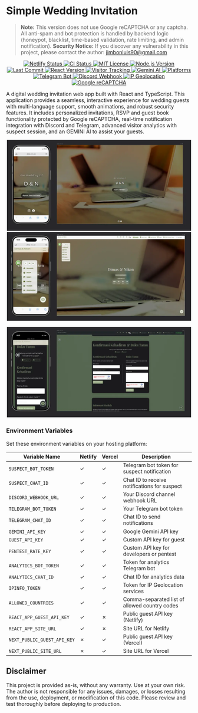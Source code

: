 # Simple Wedding Invitation

> **Note:** This version does not use Google reCAPTCHA or any captcha. All anti-spam and bot protection is handled by backend logic (honeypot, blacklist, time-based validation, rate limiting, and admin notification).
> **Security Notice:** If you discover any vulnerability in this project, please contact the author: jimbonluis90@gmail.com

<p align="center">
  <a href="https://app.netlify.com/projects/invitation-dn/deploys">
    <img src="https://api.netlify.com/api/v1/badges/a3d51b63-c999-4e01-823f-b52ee8e7b7a4/deploy-status" alt="Netlify Status" height="120" />
  </a>
  <a href="https://github.com/jimbon25/simple-wedding-invitation/actions/workflows/ci.yml">
    <img src="https://github.com/jimbon25/simple-wedding-invitation/actions/workflows/ci.yml/badge.svg" alt="CI Status" height="120" />
  </a>
  </a>
  <a href="LICENSE">
    <img src="https://img.shields.io/badge/license-MIT-green.svg?style=flat-square" alt="MIT License" height="120" />
  </a>
  <a href="https://nodejs.org/">
    <img src="https://img.shields.io/badge/node.js-16%20%7C%2018%20%7C%2020-brightgreen?style=flat-square" alt="Node.js Version" height="120" />
  </a>
  <a href="https://github.com/jimbon25/simple-wedding-invitation/commits/main">
    <img src="https://img.shields.io/github/last-commit/jimbon25/simple-wedding-invitation?logo=github&style=flat-square" alt="Last Commit" height="120" />
  </a>
  <a href="https://reactjs.org/">
    <img src="https://img.shields.io/badge/react-19.1.0-61DAFB.svg?logo=react&style=flat-square" alt="React Version" height="120" />
  </a>
  <a href="#enhanced-visitor-tracking-system">
    <img src="https://img.shields.io/badge/analytics-suspect%20tracking-orange?style=flat-square" alt="Visitor Tracking" height="120" />
  </a>
  <a href="https://ai.google.dev/gemini-api">
    <img src="https://img.shields.io/badge/AI-Gemini%20Powered-purple?logo=google&style=flat-square" alt="Gemini AI" height="120" />
  </a>
  <a href="#multi-platform-support">
    <img src="https://img.shields.io/badge/platforms-Netlify%20%7C%20Vercel-black?style=flat-square" alt="Platforms" height="120" />
  </a>
  <a href="https://core.telegram.org/bots/api">
    <img src="https://img.shields.io/badge/notifications-Telegram%20Bot-26A5E4?logo=telegram&style=flat-square" alt="Telegram Bot" height="120" />
  </a>
  <a href="https://discord.com/developers/docs/resources/webhook">
    <img src="https://img.shields.io/badge/notifications-Discord%20Webhook-5865F2?logo=discord&style=flat-square" alt="Discord Webhook" height="120" />
  </a>
  <a href="https://ipinfo.io/">
    <img src="https://img.shields.io/badge/security-IP%20Geolocation-blue?logo=internetexplorer&style=flat-square" alt="IP Geolocation" height="120" />
  </a>
  <a href="https://developers.google.com/recaptcha">
    <img src="https://img.shields.io/badge/security-reCAPTCHA%20v2-4285F4?logo=google&style=flat-square" alt="Google reCAPTCHA" height="120" />
  </a>
</p>

A digital wedding invitation web app built with React and TypeScript. This application provides a seamless, interactive experience for wedding guests with multi-language support, smooth animations, and robust security features. It includes personalized invitations, RSVP and guest book functionality protected by Google reCAPTCHA, real-time notification integration with Discord and Telegram, advanced visitor analytics with suspect session, and an GEMINI AI to assist your guests.

<p align="center">
<img src="public/images/screenshoot/ss1.webp" width="500" alt="Screenshot 1"/>
<img src="public/images/screenshoot/ss2.webp" width="500" alt="Screenshot 2"/>
</p>
<p align="center">
<img src="public/images/screenshoot/ss3.webp" width="500" alt="Screenshot 3"/>
</p>





### Environment Variables

Set these environment variables on your hosting platform:

| Variable Name | Netlify | Vercel | Description |
|---------------|---------|--------|-------------|
| `SUSPECT_BOT_TOKEN` | ✓ | ✓ | Telegram bot token for suspect notification |
| `SUSPECT_CHAT_ID` | ✓ | ✓ | Chat ID to receive notifications for suspect |
| `DISCORD_WEBHOOK_URL` | ✓ | ✓ | Your Discord channel webhook URL |
| `TELEGRAM_BOT_TOKEN` | ✓ | ✓ | Your Telegram bot token |
| `TELEGRAM_CHAT_ID` | ✓ | ✓ | Chat ID to send notifications |
| `GEMINI_API_KEY` | ✓ | ✓ | Google Gemini API key |
| `GUEST_API_KEY` | ✓ | ✓ | Custom API key for guest |
| `PENTEST_RATE_KEY` | ✓ | ✓ | Custom API key for developers or pentest |
| `ANALYTICS_BOT_TOKEN` | ✓ | ✓ | Token for analytics Telegram bot |
| `ANALYTICS_CHAT_ID` | ✓ | ✓ | Chat ID for analytics data |
| `IPINFO_TOKEN` | ✓ | ✓ | Token for IP Geolocation services |
| `ALLOWED_COUNTRIES` | ✓ | ✓ | Comma-separated list of allowed country codes |
| `REACT_APP_GUEST_API_KEY` | ✓ | ✗ | Public guest API key (Netlify) |
| `REACT_APP_SITE_URL` | ✓ | ✗ | Site URL for Netlify |
| `NEXT_PUBLIC_GUEST_API_KEY` | ✗ | ✓ | Public guest API key (Vercel) |
| `NEXT_PUBLIC_SITE_URL` | ✗ | ✓ | Site URL for Vercel |


## Disclaimer

This project is provided as-is, without any warranty. Use at your own risk. The author is not responsible for any issues, damages, or losses resulting from the use, deployment, or modification of this code. Please review and test thoroughly before deploying to production.
